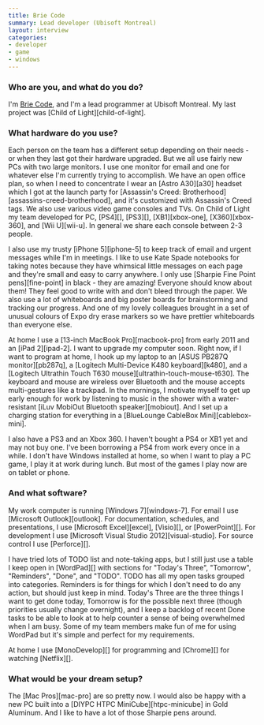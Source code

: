 ```yaml
---
title: Brie Code
summary: Lead developer (Ubisoft Montreal)
layout: interview
categories:
- developer
- game
- windows
---
```


### Who are you, and what do you do?

I'm [Brie Code](https://twitter.com/briecode "Brie's Twitter account."), and I'm a lead programmer at Ubisoft Montreal. My last project was [Child of Light][child-of-light].

### What hardware do you use?

Each person on the team has a different setup depending on their needs - or when they last got their hardware upgraded. But we all use fairly new PCs with two large monitors. I use one monitor for email and one for whatever else I'm currently trying to accomplish. We have an open office plan, so when I need to concentrate I wear an [Astro A30][a30] headset which I got at the launch party for [Assassin's Creed: Brotherhood][assassins-creed-brotherhood], and it's customized with Assassin's Creed tags. We also use various video game consoles and TVs. On Child of Light my team developed for PC, [PS4][], [PS3][], [XB1][xbox-one], [X360][xbox-360], and [Wii U][wii-u]. In general we share each console between 2-3 people.

I also use my trusty [iPhone 5][iphone-5] to keep track of email and urgent messages while I'm in meetings. I like to use Kate Spade notebooks for taking notes because they have whimsical little messages on each page and they're small and easy to carry anywhere. I only use [Sharpie Fine Point pens][fine-point] in black - they are amazing! Everyone should know about them! They feel good to write with and don't bleed through the paper. We also use a lot of whiteboards and big poster boards for brainstorming and tracking our progress. And one of my lovely colleagues brought in a set of unusual colours of Expo dry erase markers so we have prettier whiteboards than everyone else.

At home I use a [13-inch MacBook Pro][macbook-pro] from early 2011 and an [iPad 2][ipad-2]. I want to upgrade my computer soon. Right now, if I want to program at home, I hook up my laptop to an [ASUS PB287Q monitor][pb287q], a [Logitech Multi-Device K480 keyboard][k480], and a [Logitech Ultrathin Touch T630 mouse][ultrathin-touch-mouse-t630]. The keyboard and mouse are wireless over Bluetooth and the mouse accepts multi-gestures like a trackpad. In the mornings, I motivate myself to get up early enough for work by listening to music in the shower with a water-resistant [iLuv MobiOut Bluetooth speaker][mobiout]. And I set up a charging station for everything in a [BlueLounge CableBox Mini][cablebox-mini].

I also have a PS3 and an Xbox 360. I haven't bought a PS4 or XB1 yet and may not buy one. I've been borrowing a PS4 from work every once in a while. I don't have Windows installed at home, so when I want to play a PC game, I play it at work during lunch. But most of the games I play now are on tablet or phone.

### And what software?

My work computer is running [Windows 7][windows-7]. For email I use [Microsoft Outlook][outlook]. For documentation, schedules, and presentations, I use [Microsoft Excel][excel], [Visio][], or [PowerPoint][]. For development I use [Microsoft Visual Studio 2012][visual-studio]. For source control I use [Perforce][].

I have tried lots of TODO list and note-taking apps, but I still just use a table I keep open in [WordPad][] with sections for "Today's Three", "Tomorrow", "Reminders", "Done", and "TODO". TODO has all my open tasks grouped into categories. Reminders is for things for which I don't need to do any action, but should just keep in mind. Today's Three are the three things I want to get done today, Tomorrow is for the possible next three (though priorities usually change overnight), and I keep a backlog of recent Done tasks to be able to look at to help counter a sense of being overwhelmed when I am busy. Some of my team members make fun of me for using WordPad but it's simple and perfect for my requirements.

At home I use [MonoDevelop][] for programming and [Chrome][] for watching [Netflix][].

### What would be your dream setup?

The [Mac Pros][mac-pro] are so pretty now. I would also be happy with a new PC built into a [DIYPC HTPC MiniCube][htpc-minicube] in Gold Aluminum. And I like to have a lot of those Sharpie pens around.